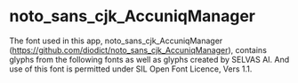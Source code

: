 # noto_sans_cjk_AccuniqManager
The font used in this app, noto_sans_cjk_AccuniqManager (https://github.com/diodict/noto_sans_cjk_AccuniqManager), contains glyphs from the following fonts as well as glyphs created by SELVAS AI.
And use of this font is permitted under SIL Open Font Licence, Vers 1.1.
